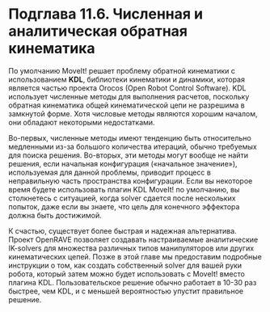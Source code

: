 # Подглава 11.6. Численная и аналитическая обратная кинематика

По умолчанию MoveIt! решает проблему обратной кинематики с использованием **KDL**, библиотеки кинематики и динамики, которая является частью проекта Orocos \(Open Robot Control Software\). KDL использует численные методы для выполнения расчетов, поскольку обратная кинематика общей кинематической цепи не разрешима в замкнутой форме. Хотя числовые методы являются хорошим началом, они обладают некоторыми недостатками.

Во-первых, численные методы имеют тенденцию быть относительно медленными из-за большого количества итераций, обычно требуемых для поиска решения. Во-вторых, эти методы могут вообще не найти решения, если начальная конфигурация \(«начальное значение»\), используемая для данной проблемы, приводит процесс в неправильную часть пространства конфигурации. Если вы некоторое время будете использовать плагин KDL MoveIt! по умолчанию, вы столкнетесь с ситуацией, когда solver сдается после нескольких попыток, даже если вы знаете, что цель для конечного эффектора должна быть достижимой.

К счастью, существует более быстрая и надежная альтернатива. Проект OpenRAVE позволяет создавать настраиваемые аналитические IK-solvers для множества различных типов манипуляторов или других кинематических цепей. Позже в этой главе мы предоставим подробные инструкции о том, как создать собственный solver для вашей руки робота, который затем можно будет использовать с MoveIt! вместо плагина KDL. Пользовательское решение обычно работает в 10-30 раз быстрее, чем KDL, и с меньшей вероятностью упустит правильное решение.

